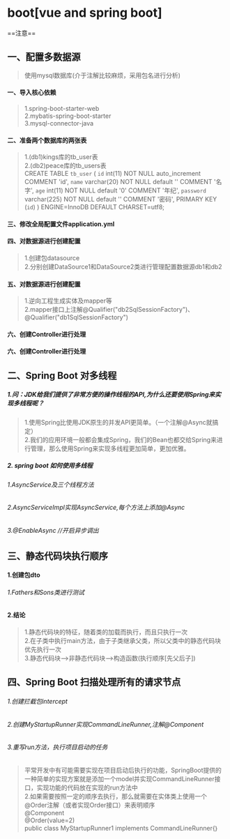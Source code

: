# boot[vue and spring boot]
==注意==

## 一、配置多数据源

>使用mysql数据库(介于注解比较麻烦，采用包名进行分析)<br>
#### 一、导入核心依赖<br>
>1.spring-boot-starter-web<br>
>2.mybatis-spring-boot-starter<br>
>3.mysql-connector-java<br>
#### 二、准备两个数据库的两张表<br>
>1.(db1)kings库的tb_user表<br>
>2.(db2)peace库的tb_users表<br>
CREATE TABLE `tb_user` (
  `id` int(11) NOT NULL auto_increment COMMENT 'id',
  `name` varchar(20) NOT NULL default '' COMMENT '名字',
  `age` int(11) NOT NULL default '0' COMMENT '年纪',
  `password` varchar(225) NOT NULL default '' COMMENT '密码',
  PRIMARY KEY  (`id`)
) ENGINE=InnoDB DEFAULT CHARSET=utf8;
#### 三、修改全局配置文件application.yml<br>
#### 四、对数据源进行创建配置<br>
>1.创建包datasource<br>
>2.分别创建DataSource1和DataSource2类进行管理配置数据源db1和db2<br>
#### 五、对数据源进行创建配置<br>
>1.逆向工程生成实体及mapper等<br>
>2.mapper接口上注解@Qualifier("db2SqlSessionFactory")、@Qualifier("db1SqlSessionFactory")<br>

#### 六、创建Controller进行处理<br>
#### 六、创建Controller进行处理<br>

## 二、Spring Boot 对多线程
##### 1.问：JDK给我们提供了非常方便的操作线程的API,为什么还要使用Spring来实现多线程呢？
>1.使用Spring比使用JDK原生的并发API更简单。（一个注解@Async就搞定）<br>
 2.我们的应用环境一般都会集成Spring，我们的Bean也都交给Spring来进行管理，那么使用Spring来实现多线程更加简单，更加优雅。
 ##### 2. spring boot 如何使用多线程
 ###### 1.AsyncService及三个线程方法
 ###### 2.AsyncServiceImpl实现AsyncService,每个方法上添加@Async
 ###### 3.@EnableAsync //开启异步调出
  
 ## 三、静态代码块执行顺序
 #### 1.创建包dto
 ###### 1.Fathers和Sons类进行测试
 #### 2.结论
  >1.静态代码块的特征，随着类的加载而执行，而且只执行一次<br>
  2.在子类中执行main方法，由于子类继承父类，所以父类中的静态代码块优先执行一次<br>
  3.静态代码块—>非静态代码块—>构造函数(执行顺序[先父后子])<br>
 
## 四、Spring Boot 扫描处理所有的请求节点
###### 1.创建拦截包intercept
###### 2.创建MyStartupRunner实现CommandLineRunner,注解@Component 
###### 3.重写run方法，执行项目启动的任务
> 平常开发中有可能需要实现在项目启动后执行的功能，SpringBoot提供的一种简单的实现方案就是添加一个model并实现CommandLineRunner接口，实现功能的代码放在实现的run方法中<br>
2.如果需要按照一定的顺序去执行，那么就需要在实体类上使用一个@Order注解（或者实现Order接口）来表明顺序<br>
@Component<br>
@Order(value=2)<br>
public class MyStartupRunner1 implements CommandLineRunner{｝<br>
